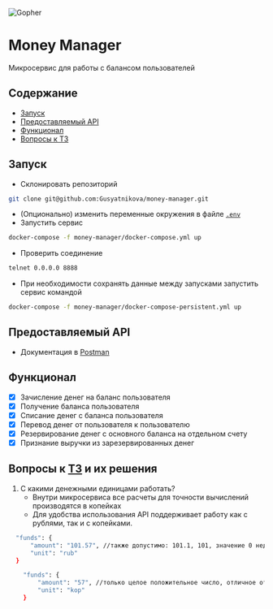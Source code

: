 ![Gopher](https://user-images.githubusercontent.com/29982395/200129257-71a4c973-78ad-43e6-a1b3-353427fee487.jpeg)
# Money Manager

Микросервис для работы с балансом пользователей


## Содержание
- [Запуск](#запуск)
- [Предоставляемый API](#предоставляемый-api)
- [Функционал](#функционал)
- [Вопросы к ТЗ](#вопросы-к-тз-и-их-решения)

## Запуск
- Склонировать репозиторий
```sh
git clone git@github.com:Gusyatnikova/money-manager.git   
```
- (Опционально) изменить переменные окружения в файле [`.env`](.env)
- Запустить сервис
```sh
docker-compose -f money-manager/docker-compose.yml up
```
- Проверить соединение
```sh
telnet 0.0.0.0 8888
```
- При необходимости сохранять данные между запусками запустить сервис командой
```sh
docker-compose -f money-manager/docker-compose-persistent.yml up
```

## Предоставляемый API
- Документация в [Postman](https://documenter.getpostman.com/view/17987701/2s8YYBRmmE)

## Функционал
- [x] Зачисление денег на баланс пользователя
- [x] Получение баланса пользователя
- [x] Списание денег с баланса пользователя
- [x] Перевод денег от пользователя к пользователю
- [x] Резервирование денег с основного баланса на отдельном счету
- [x] Признание выручки из зарезервированных денег

## Вопросы к [ТЗ](https://github.com/avito-tech/internship_backend_2022) и их решения
1. С какими денежными единицами работать?
    * Внутри микросервиса все расчеты для точности вычислений производятся в копейках
    * Для удобства использования API поддерживает работу как с рублями, так и с копейками.
  ```sh
    "funds": {
        "amount": "101.57", //также допустимо: 101.1, 101, значение 0 недопустимо
        "unit": "rub"
    }
```  
```sh
    "funds": {
        "amount": "57", //только целое положительное число, отличное от 0
        "unit": "kop"
    }
```

